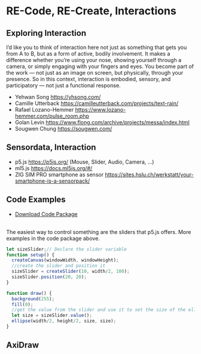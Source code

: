 # RE-Code, RE-Create, Interactions 

## Exploring Interaction 
I’d like you to think of interaction here not just as something that gets you from A to B, but as a form of active, bodily involvement. It makes a difference whether you’re using your nose, showing yourself through a camera, or simply engaging with your fingers and eyes. You become part of the work — not just as an image on screen, but physically, through your presence. So in this context, interaction is embodied, sensory, and participatory — not just a functional response.

* Yehwan Song https://yhsong.com/ 
* Camille Utterback https://camilleutterback.com/projects/text-rain/ 
* Rafael Lozano-Hemmer https://www.lozano-hemmer.com/pulse_room.php 
* Golan Levin https://www.flong.com/archive/projects/messa/index.html
* Sougwen Chung https://sougwen.com/



## Sensordata, Interaction 
* p5.js https://p5js.org/  (Mouse, Slider, Audio, Camera, ...)
* ml5.js https://docs.ml5js.org/#/ 
* ZIG SIM PRO smartphone as sensor https://sites.hslu.ch/werkstatt/your-smartphone-is-a-sensorpack/



## Code Examples 
* <a href="https://github.com/digitalideation/colabor2025/blob/main/2025-05-02-Recode-Recreate-Interaction/Download.zip">Download Code Package </a>
<br/>
The easiest way to control something are the sliders that p5.js offers. More examples in the code package above.

```js
let sizeSlider;// Declare the slider variable
function setup() {
  createCanvas(windowWidth, windowHeight);
  //create the slider and position it
  sizeSlider = createSlider(10, width/2, 100);
  sizeSlider.position(20, 20);
}

function draw() {
  background(255);
  fill(0);
  //get the value from the slider and use it to set the size of the ellipse
  let size = sizeSlider.value();
  ellipse(width/2, height/2, size, size);
}


```

## AxiDraw 
